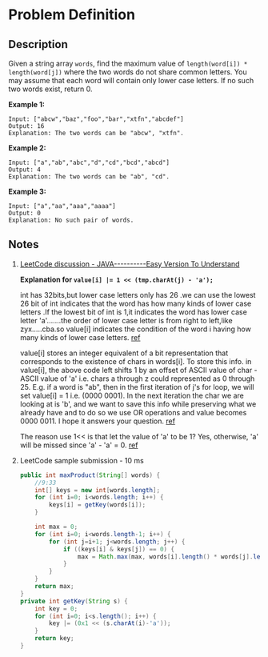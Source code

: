 # Problem Definition

## Description

Given a string array `words`, find the maximum value of `length(word[i]) * length(word[j])` where the two words do not share common letters. You may assume that each word will contain only lower case letters. If no such two words exist, return 0.

**Example 1:**

```plaintext
Input: ["abcw","baz","foo","bar","xtfn","abcdef"]
Output: 16
Explanation: The two words can be "abcw", "xtfn".
```

**Example 2:**

```plaintext
Input: ["a","ab","abc","d","cd","bcd","abcd"]
Output: 4
Explanation: The two words can be "ab", "cd".
```

**Example 3:**

```plaintext
Input: ["a","aa","aaa","aaaa"]
Output: 0
Explanation: No such pair of words.
```

## Notes

1. [LeetCode discussion - JAVA----------Easy Version To Understand](https://leetcode.com/explore/interview/card/google/66/others-4/460/discuss/76959/JAVA-Easy-Version-To-Understand!!!!!!!!!!!!!!!!!)

    **Explanation for `value[i] |= 1 << (tmp.charAt(j) - 'a');`**

    int has 32bits,but lower case letters only has 26 .we can use the lowest 26 bit of int indicates that the word has how many kinds of lower case letters .If the lowest bit of int is 1,it indicates the word has lower case letter 'a'.......the order of lower case letter is from right to left,like zyx.....cba.so value[i] indicates the condition of the word i having how many kinds of lower case letters. [ref](https://leetcode.com/explore/interview/card/google/66/others-4/460/discuss/76959/JAVA-Easy-Version-To-Understand!!!!!!!!!!!!!!!!!/80816)

    value[i] stores an integer equivalent of a bit representation that corresponds to the existence of chars in words[i]. To store this info. in value[i], the above code left shifts 1 by an offset of ASCII value of char - ASCII value of 'a' i.e. chars a through z could represented as 0 through 25. E.g. if a word is "ab", then in the first iteration of j's for loop, we will set value[i] = 1 i.e. (0000 0001). In the next iteration the char we are looking at is 'b', and we want to save this info while preserving what we already have and to do so we use OR operations and value becomes 0000 0011. I hope it answers your question. [ref](https://leetcode.com/explore/interview/card/google/66/others-4/460/discuss/76959/JAVA-Easy-Version-To-Understand!!!!!!!!!!!!!!!!!/145602)

    The reason use 1<< is that let the value of 'a' to be 1? Yes, otherwise, 'a' will be missed since 'a' - 'a' = 0. [ref](https://leetcode.com/explore/interview/card/google/66/others-4/460/discuss/76959/JAVA-Easy-Version-To-Understand!!!!!!!!!!!!!!!!!/80814)

1. LeetCode sample submission - 10 ms

    ```java
    public int maxProduct(String[] words) {
        //9:33
        int[] keys = new int[words.length];
        for (int i=0; i<words.length; i++) {
            keys[i] = getKey(words[i]);
        }

        int max = 0;
        for (int i=0; i<words.length-1; i++) {
            for (int j=i+1; j<words.length; j++) {
                if ((keys[i] & keys[j]) == 0) {
                    max = Math.max(max, words[i].length() * words[j].length());
                }
            }
        }
        return max;
    }
    private int getKey(String s) {
        int key = 0;
        for (int i=0; i<s.length(); i++) {
            key |= (0x1 << (s.charAt(i)-'a'));
        }
        return key;
    }
    ```